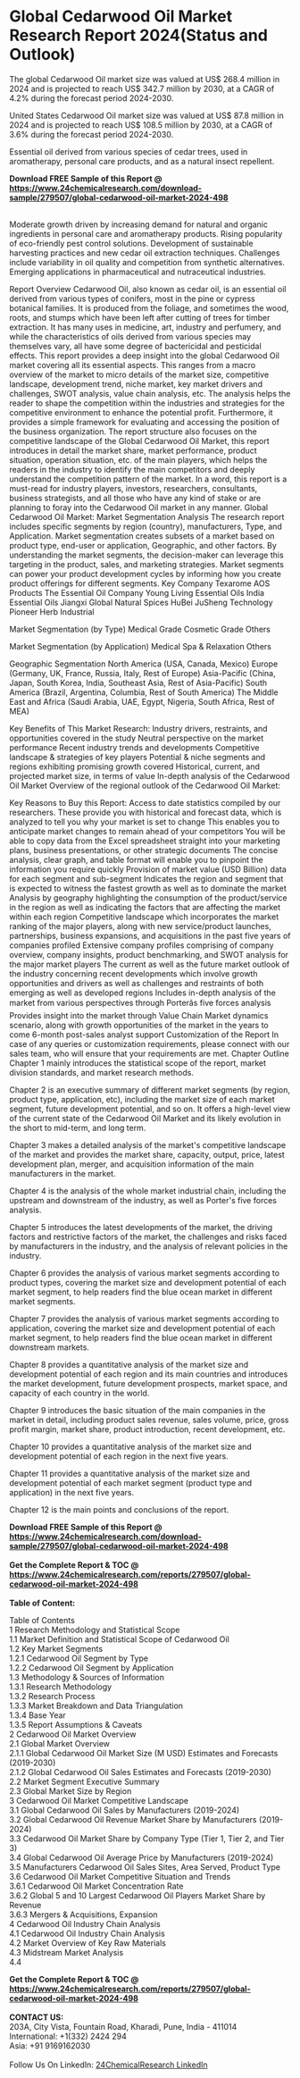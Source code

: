 <h1>Global Cedarwood Oil Market Research Report 2024(Status and Outlook)</h1><p>The global Cedarwood Oil market size was valued at US$ 268.4 million in 2024 and is projected to reach US$ 342.7 million by 2030, at a CAGR of 4.2% during the forecast period 2024-2030.</p><p>
United States Cedarwood Oil market size was valued at US$ 87.8 million in 2024 and is projected to reach US$ 108.5 million by 2030, at a CAGR of 3.6% during the forecast period 2024-2030.</p><p>
Essential oil derived from various species of cedar trees, used in aromatherapy, personal care products, and as a natural insect repellent.</p><div><b>Download FREE Sample of this Report @ 
            <a href="https://www.24chemicalresearch.com/download-sample/279507/global-cedarwood-oil-market-2024-498">
            https://www.24chemicalresearch.com/download-sample/279507/global-cedarwood-oil-market-2024-498</a></b></div><br><p>
Moderate growth driven by increasing demand for natural and organic ingredients in personal care and aromatherapy products. Rising popularity of eco-friendly pest control solutions. Development of sustainable harvesting practices and new cedar oil extraction techniques. Challenges include variability in oil quality and competition from synthetic alternatives. Emerging applications in pharmaceutical and nutraceutical industries.</p><p>
Report Overview
 Cedarwood Oil, also known as cedar oil, is an essential oil derived from various types of conifers, most in the pine or cypress botanical families. It is produced from the foliage, and sometimes the wood, roots, and stumps which have been left after cutting of trees for timber extraction. It has many uses in medicine, art, industry and perfumery, and while the characteristics of oils derived from various species may themselves vary, all have some degree of bactericidal and pesticidal effects.
 This report provides a deep insight into the global Cedarwood Oil market covering all its essential aspects. This ranges from a macro overview of the market to micro details of the market size, competitive landscape, development trend, niche market, key market drivers and challenges, SWOT analysis, value chain analysis, etc.
 The analysis helps the reader to shape the competition within the industries and strategies for the competitive environment to enhance the potential profit. Furthermore, it provides a simple framework for evaluating and accessing the position of the business organization. The report structure also focuses on the competitive landscape of the Global Cedarwood Oil Market, this report introduces in detail the market share, market performance, product situation, operation situation, etc. of the main players, which helps the readers in the industry to identify the main competitors and deeply understand the competition pattern of the market.
 In a word, this report is a must-read for industry players, investors, researchers, consultants, business strategists, and all those who have any kind of stake or are planning to foray into the Cedarwood Oil market in any manner.
 Global Cedarwood Oil Market: Market Segmentation Analysis
 The research report includes specific segments by region (country), manufacturers, Type, and Application. Market segmentation creates subsets of a market based on product type, end-user or application, Geographic, and other factors. By understanding the market segments, the decision-maker can leverage this targeting in the product, sales, and marketing strategies. Market segments can power your product development cycles by informing how you create product offerings for different segments.
 Key Company
 Texarome
 AOS Products
 The Essential Oil Company
 Young Living Essential Oils
 India Essential Oils
 Jiangxi Global Natural Spices
 HuBei JuSheng Technology
 Pioneer Herb Industrial</p><p>
 Market Segmentation (by Type)
 Medical Grade
 Cosmetic Grade
 Others</p><p>
 Market Segmentation (by Application)
 Medical
 Spa &amp; Relaxation
 Others</p><p>
 Geographic Segmentation
North America (USA, Canada, Mexico)
Europe (Germany, UK, France, Russia, Italy, Rest of Europe)
Asia-Pacific (China, Japan, South Korea, India, Southeast Asia, Rest of Asia-Pacific)
South America (Brazil, Argentina, Columbia, Rest of South America)
The Middle East and Africa (Saudi Arabia, UAE, Egypt, Nigeria, South Africa, Rest of MEA)</p><p>
 Key Benefits of This Market Research:
Industry drivers, restraints, and opportunities covered in the study
Neutral perspective on the market performance
Recent industry trends and developments
Competitive landscape &amp; strategies of key players
Potential &amp; niche segments and regions exhibiting promising growth covered
Historical, current, and projected market size, in terms of value
In-depth analysis of the Cedarwood Oil Market
Overview of the regional outlook of the Cedarwood Oil Market:</p><p>
 Key Reasons to Buy this Report:
Access to date statistics compiled by our researchers. These provide you with historical and forecast data, which is analyzed to tell you why your market is set to change
This enables you to anticipate market changes to remain ahead of your competitors
You will be able to copy data from the Excel spreadsheet straight into your marketing plans, business presentations, or other strategic documents
The concise analysis, clear graph, and table format will enable you to pinpoint the information you require quickly
Provision of market value (USD Billion) data for each segment and sub-segment
Indicates the region and segment that is expected to witness the fastest growth as well as to dominate the market
Analysis by geography highlighting the consumption of the product/service in the region as well as indicating the factors that are affecting the market within each region
Competitive landscape which incorporates the market ranking of the major players, along with new service/product launches, partnerships, business expansions, and acquisitions in the past five years of companies profiled
Extensive company profiles comprising of company overview, company insights, product benchmarking, and SWOT analysis for the major market players
The current as well as the future market outlook of the industry concerning recent developments which involve growth opportunities and drivers as well as challenges and restraints of both emerging as well as developed regions
Includes in-depth analysis of the market from various perspectives through Porterâs five forces analysis
Provides insight into the market through Value Chain
Market dynamics scenario, along with growth opportunities of the market in the years to come
6-month post-sales analyst support
 Customization of the Report
 In case of any queries or customization requirements, please connect with our sales team, who will ensure that your requirements are met.
 Chapter Outline
 Chapter 1 mainly introduces the statistical scope of the report, market division standards, and market research methods.</p><p>
 Chapter 2 is an executive summary of different market segments (by region, product type, application, etc), including the market size of each market segment, future development potential, and so on. It offers a high-level view of the current state of the Cedarwood Oil Market and its likely evolution in the short to mid-term, and long term.</p><p>
 Chapter 3 makes a detailed analysis of the market's competitive landscape of the market and provides the market share, capacity, output, price, latest development plan, merger, and acquisition information of the main manufacturers in the market.</p><p>
 Chapter 4 is the analysis of the whole market industrial chain, including the upstream and downstream of the industry, as well as Porter's five forces analysis.</p><p>
 Chapter 5 introduces the latest developments of the market, the driving factors and restrictive factors of the market, the challenges and risks faced by manufacturers in the industry, and the analysis of relevant policies in the industry.</p><p>
 Chapter 6 provides the analysis of various market segments according to product types, covering the market size and development potential of each market segment, to help readers find the blue ocean market in different market segments.</p><p>
 Chapter 7 provides the analysis of various market segments according to application, covering the market size and development potential of each market segment, to help readers find the blue ocean market in different downstream markets.</p><p>
 Chapter 8 provides a quantitative analysis of the market size and development potential of each region and its main countries and introduces the market development, future development prospects, market space, and capacity of each country in the world.</p><p>
 Chapter 9 introduces the basic situation of the main companies in the market in detail, including product sales revenue, sales volume, price, gross profit margin, market share, product introduction, recent development, etc.</p><p>
 Chapter 10 provides a quantitative analysis of the market size and development potential of each region in the next five years.</p><p>
 Chapter 11 provides a quantitative analysis of the market size and development potential of each market segment (product type and application) in the next five years.</p><p>
 Chapter 12 is the main points and conclusions of the report.</p><div><b>Download FREE Sample of this Report @ 
            <a href="https://www.24chemicalresearch.com/download-sample/279507/global-cedarwood-oil-market-2024-498">
            https://www.24chemicalresearch.com/download-sample/279507/global-cedarwood-oil-market-2024-498</a></b></div><br><div><b>Get the Complete Report & TOC @ 
            <a href="https://www.24chemicalresearch.com/reports/279507/global-cedarwood-oil-market-2024-498">
            https://www.24chemicalresearch.com/reports/279507/global-cedarwood-oil-market-2024-498</a></b></div><br>
            <b>Table of Content:</b><p>Table of Contents<br />
 1 Research Methodology and Statistical Scope<br />
 1.1 Market Definition and Statistical Scope of Cedarwood Oil<br />
 1.2 Key Market Segments<br />
 1.2.1 Cedarwood Oil Segment by Type<br />
 1.2.2 Cedarwood Oil Segment by Application<br />
 1.3 Methodology & Sources of Information<br />
 1.3.1 Research Methodology<br />
 1.3.2 Research Process<br />
 1.3.3 Market Breakdown and Data Triangulation<br />
 1.3.4 Base Year<br />
 1.3.5 Report Assumptions & Caveats<br />
 2 Cedarwood Oil Market Overview<br />
 2.1 Global Market Overview<br />
 2.1.1 Global Cedarwood Oil Market Size (M USD) Estimates and Forecasts (2019-2030)<br />
 2.1.2 Global Cedarwood Oil Sales Estimates and Forecasts (2019-2030)<br />
 2.2 Market Segment Executive Summary<br />
 2.3 Global Market Size by Region<br />
 3 Cedarwood Oil Market Competitive Landscape<br />
 3.1 Global Cedarwood Oil Sales by Manufacturers (2019-2024)<br />
 3.2 Global Cedarwood Oil Revenue Market Share by Manufacturers (2019-2024)<br />
 3.3 Cedarwood Oil Market Share by Company Type (Tier 1, Tier 2, and Tier 3)<br />
 3.4 Global Cedarwood Oil Average Price by Manufacturers (2019-2024)<br />
 3.5 Manufacturers Cedarwood Oil Sales Sites, Area Served, Product Type<br />
 3.6 Cedarwood Oil Market Competitive Situation and Trends<br />
 3.6.1 Cedarwood Oil Market Concentration Rate<br />
 3.6.2 Global 5 and 10 Largest Cedarwood Oil Players Market Share by Revenue<br />
 3.6.3 Mergers & Acquisitions, Expansion<br />
 4 Cedarwood Oil Industry Chain Analysis<br />
 4.1 Cedarwood Oil Industry Chain Analysis<br />
 4.2 Market Overview of Key Raw Materials<br />
 4.3 Midstream Market Analysis<br />
 4.4 </p><div><b>Get the Complete Report & TOC @ 
            <a href="https://www.24chemicalresearch.com/reports/279507/global-cedarwood-oil-market-2024-498">
            https://www.24chemicalresearch.com/reports/279507/global-cedarwood-oil-market-2024-498</a></b></div><br><b>CONTACT US:</b><br>
            203A, City Vista, Fountain Road, Kharadi, Pune, India - 411014<br>
            International: +1(332) 2424 294<br>
            Asia: +91 9169162030 <br><br>
            Follow Us On LinkedIn: <a href="https://www.linkedin.com/company/24chemicalresearch/">24ChemicalResearch LinkedIn</a>